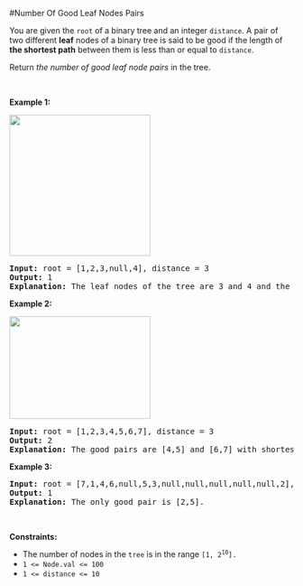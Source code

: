 #Number Of Good Leaf Nodes Pairs
<p>You are given the <code>root</code> of a binary tree and an integer <code>distance</code>. A pair of two different <strong>leaf</strong> nodes of a binary tree is said to be good if the length of <strong>the shortest path</strong> between them is less than or equal to <code>distance</code>.</p>
<p>Return <em>the number of good leaf node pairs</em> in the tree.</p>
<p> </p>
<p><strong class="example">Example 1:</strong></p>
<img alt="" src="https://assets.leetcode.com/uploads/2020/07/09/e1.jpg" style="width:250px;height:250px"/>
<pre><strong>Input:</strong> root = [1,2,3,null,4], distance = 3
<strong>Output:</strong> 1
<strong>Explanation:</strong> The leaf nodes of the tree are 3 and 4 and the length of the shortest path between them is 3. This is the only good pair.
</pre>
<p><strong class="example">Example 2:</strong></p>
<img alt="" src="https://assets.leetcode.com/uploads/2020/07/09/e2.jpg" style="width:250px;height:182px"/>
<pre><strong>Input:</strong> root = [1,2,3,4,5,6,7], distance = 3
<strong>Output:</strong> 2
<strong>Explanation:</strong> The good pairs are [4,5] and [6,7] with shortest path = 2. The pair [4,6] is not good because the length of ther shortest path between them is 4.
</pre>
<p><strong class="example">Example 3:</strong></p>
<pre><strong>Input:</strong> root = [7,1,4,6,null,5,3,null,null,null,null,null,2], distance = 3
<strong>Output:</strong> 1
<strong>Explanation:</strong> The only good pair is [2,5].
</pre>
<p> </p>
<p><strong>Constraints:</strong></p>
<ul>
<li>The number of nodes in the <code>tree</code> is in the range <code>[1, 2<sup>10</sup>].</code></li>
<li><code>1 &lt;= Node.val &lt;= 100</code></li>
<li><code>1 &lt;= distance &lt;= 10</code></li>
</ul>
